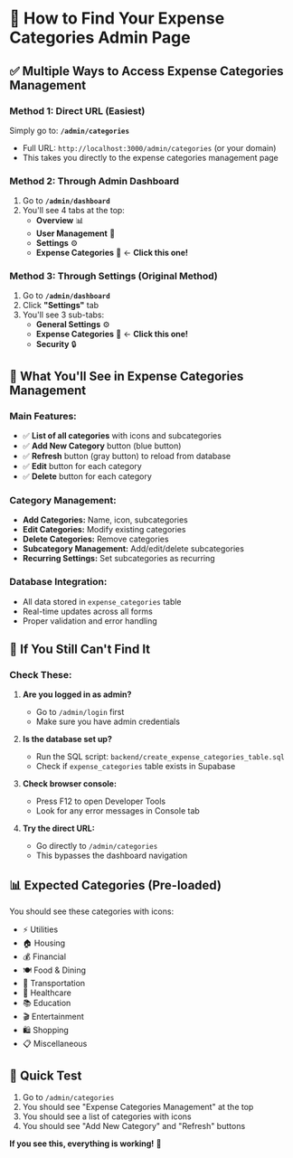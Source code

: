 # 🎯 How to Find Your Expense Categories Admin Page

## ✅ **Multiple Ways to Access Expense Categories Management**

### **Method 1: Direct URL (Easiest)**
Simply go to: **`/admin/categories`**
- Full URL: `http://localhost:3000/admin/categories` (or your domain)
- This takes you directly to the expense categories management page

### **Method 2: Through Admin Dashboard**
1. Go to **`/admin/dashboard`**
2. You'll see 4 tabs at the top:
   - **Overview** 📊
   - **User Management** 👥  
   - **Settings** ⚙️
   - **Expense Categories** 📂 ← **Click this one!**

### **Method 3: Through Settings (Original Method)**
1. Go to **`/admin/dashboard`**
2. Click **"Settings"** tab
3. You'll see 3 sub-tabs:
   - **General Settings** ⚙️
   - **Expense Categories** 📂 ← **Click this one!**
   - **Security** 🔒

## 🔧 **What You'll See in Expense Categories Management**

### **Main Features:**
- ✅ **List of all categories** with icons and subcategories
- ✅ **Add New Category** button (blue button)
- ✅ **Refresh** button (gray button) to reload from database
- ✅ **Edit** button for each category
- ✅ **Delete** button for each category

### **Category Management:**
- **Add Categories:** Name, icon, subcategories
- **Edit Categories:** Modify existing categories
- **Delete Categories:** Remove categories
- **Subcategory Management:** Add/edit/delete subcategories
- **Recurring Settings:** Set subcategories as recurring

### **Database Integration:**
- All data stored in `expense_categories` table
- Real-time updates across all forms
- Proper validation and error handling

## 🚨 **If You Still Can't Find It**

### **Check These:**
1. **Are you logged in as admin?**
   - Go to `/admin/login` first
   - Make sure you have admin credentials

2. **Is the database set up?**
   - Run the SQL script: `backend/create_expense_categories_table.sql`
   - Check if `expense_categories` table exists in Supabase

3. **Check browser console:**
   - Press F12 to open Developer Tools
   - Look for any error messages in Console tab

4. **Try the direct URL:**
   - Go directly to `/admin/categories`
   - This bypasses the dashboard navigation

## 📊 **Expected Categories (Pre-loaded)**
You should see these categories with icons:
- ⚡ Utilities
- 🏠 Housing
- 💰 Financial
- 🍽️ Food & Dining
- 🚗 Transportation
- 🏥 Healthcare
- 📚 Education
- 🎬 Entertainment
- 🛍️ Shopping
- 📋 Miscellaneous

## 🎯 **Quick Test**
1. Go to `/admin/categories`
2. You should see "Expense Categories Management" at the top
3. You should see a list of categories with icons
4. You should see "Add New Category" and "Refresh" buttons

**If you see this, everything is working!** 🎉


